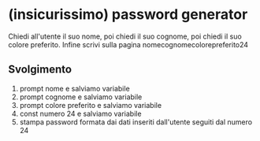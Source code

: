 (insicurissimo) password generator
===
Chiedi all'utente il suo nome, poi chiedi il suo cognome, poi chiedi il suo colore preferito. Infine scrivi sulla pagina nomecognomecolorepreferito24

## Svolgimento

1. prompt nome e salviamo variabile
2. prompt cognome e salviamo variabile
3. prompt colore preferito e salviamo variabile
4. const numero 24 e salviamo variabile
5. stampa password formata dai dati inseriti dall'utente seguiti dal numero 24
